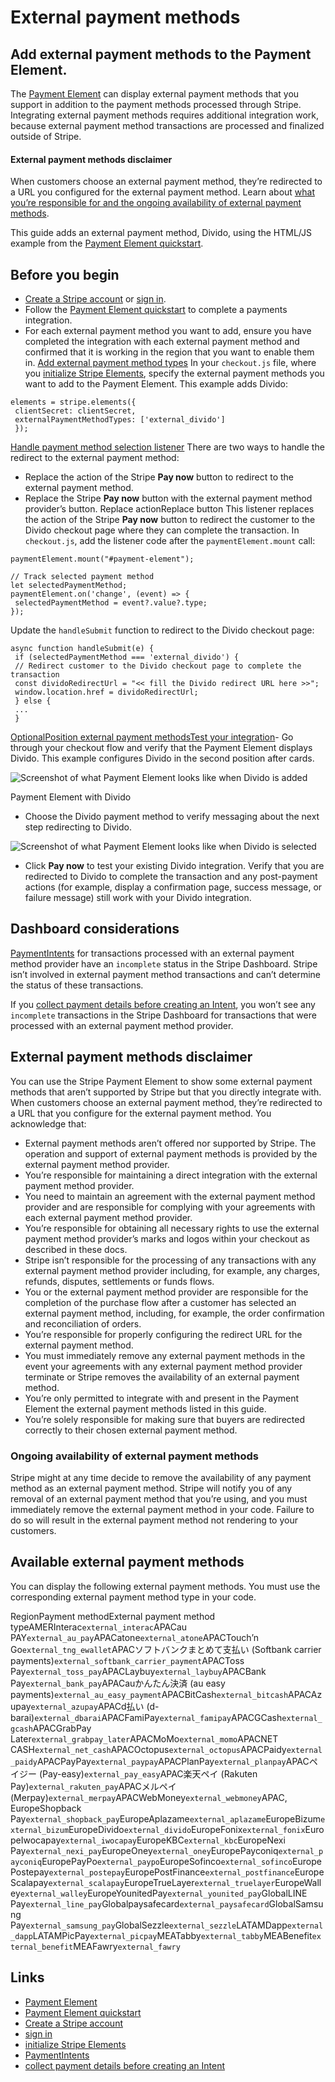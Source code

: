 # External payment methods

## Add external payment methods to the Payment Element.

The [Payment Element](https://docs.stripe.com/payments/payment-element) can
display external payment methods that you support in addition to the payment
methods processed through Stripe. Integrating external payment methods requires
additional integration work, because external payment method transactions are
processed and finalized outside of Stripe.

#### External payment methods disclaimer

When customers choose an external payment method, they’re redirected to a URL
you configured for the external payment method. Learn about [what you’re
responsible for and the ongoing availability of external payment
methods](https://docs.stripe.com/payments/external-payment-methods#external-payment-methods-disclaimer).

This guide adds an external payment method, Divido, using the HTML/JS example
from the [Payment Element
quickstart](https://docs.stripe.com/payments/quickstart).

## Before you begin

- [Create a Stripe account](https://dashboard.stripe.com/register) or [sign
in](https://dashboard.stripe.com/login).
- Follow the [Payment Element
quickstart](https://docs.stripe.com/payments/quickstart) to complete a payments
integration.
- For each external payment method you want to add, ensure you have completed
the integration with each external payment method and confirmed that it is
working in the region that you want to enable them in.
[Add external payment method
types](https://docs.stripe.com/payments/external-payment-methods#add-external-payment-method-types)
In your `checkout.js` file, where you [initialize Stripe
Elements](https://docs.stripe.com/payments/quickstart#init-elements), specify
the external payment methods you want to add to the Payment Element. This
example adds Divido:

```
elements = stripe.elements({
 clientSecret: clientSecret,
 externalPaymentMethodTypes: ['external_divido']
 });
```

[Handle payment method selection
listener](https://docs.stripe.com/payments/external-payment-methods#handle-external-payment-method-selection)
There are two ways to handle the redirect to the external payment method:

- Replace the action of the Stripe **Pay now** button to redirect to the
external payment method.
- Replace the Stripe **Pay now** button with the external payment method
provider’s button.
Replace actionReplace button
This listener replaces the action of the Stripe **Pay now** button to redirect
the customer to the Divido checkout page where they can complete the
transaction. In `checkout.js`, add the listener code after the
`paymentElement.mount` call:

```
paymentElement.mount("#payment-element");

// Track selected payment method
let selectedPaymentMethod;
paymentElement.on('change', (event) => {
 selectedPaymentMethod = event?.value?.type;
});
```

Update the `handleSubmit` function to redirect to the Divido checkout page:

```
async function handleSubmit(e) {
 if (selectedPaymentMethod === 'external_divido') {
 // Redirect customer to the Divido checkout page to complete the transaction
 const dividoRedirectUrl = "<< fill the Divido redirect URL here >>";
 window.location.href = dividoRedirectUrl;
 } else {
 ...
 }
```

[OptionalPosition external payment
methods](https://docs.stripe.com/payments/external-payment-methods#position-payment-methods)[Test
your
integration](https://docs.stripe.com/payments/external-payment-methods#testing)-
Go through your checkout flow and verify that the Payment Element displays
Divido. This example configures Divido in the second position after cards.

![Screenshot of what Payment Element looks like when Divido is
added](https://b.stripecdn.com/docs-statics-srv/assets/display-divido.cbee45d770b63f3938f71ad6682f3ecd.png)

Payment Element with Divido
- Choose the Divido payment method to verify messaging about the next step
redirecting to Divido.

![Screenshot of what Payment Element looks like when Divido is
selected](https://b.stripecdn.com/docs-statics-srv/assets/select-divido.f695a72908b8e4b97d37c5bc89e9a2ba.png)
- Click **Pay now** to test your existing Divido integration. Verify that you
are redirected to Divido to complete the transaction and any post-payment
actions (for example, display a confirmation page, success message, or failure
message) still work with your Divido integration.

## Dashboard considerations

[PaymentIntents](https://docs.stripe.com/api/payment_intents) for transactions
processed with an external payment method provider have an `incomplete` status
in the Stripe Dashboard. Stripe isn’t involved in external payment method
transactions and can’t determine the status of these transactions.

If you [collect payment details before creating an
Intent](https://docs.stripe.com/payments/accept-a-payment-deferred), you won’t
see any `incomplete` transactions in the Stripe Dashboard for transactions that
were processed with an external payment method provider.

## External payment methods disclaimer

You can use the Stripe Payment Element to show some external payment methods
that aren’t supported by Stripe but that you directly integrate with. When
customers choose an external payment method, they’re redirected to a URL that
you configure for the external payment method. You acknowledge that:

- External payment methods aren’t offered nor supported by Stripe. The operation
and support of external payment methods is provided by the external payment
method provider.
- You’re responsible for maintaining a direct integration with the external
payment method provider.
- You need to maintain an agreement with the external payment method provider
and are responsible for complying with your agreements with each external
payment method provider.
- You’re responsible for obtaining all necessary rights to use the external
payment method provider’s marks and logos within your checkout as described in
these docs.
- Stripe isn’t responsible for the processing of any transactions with any
external payment method provider including, for example, any charges, refunds,
disputes, settlements or funds flows.
- You or the external payment method provider are responsible for the completion
of the purchase flow after a customer has selected an external payment method,
including, for example, the order confirmation and reconciliation of orders.
- You’re responsible for properly configuring the redirect URL for the external
payment method.
- You must immediately remove any external payment methods in the event your
agreements with any external payment method provider terminate or Stripe removes
the availability of an external payment method.
- You’re only permitted to integrate with and present in the Payment Element the
external payment methods listed in this guide.
- You’re solely responsible for making sure that buyers are redirected correctly
to their chosen external payment method.

### Ongoing availability of external payment methods

Stripe might at any time decide to remove the availability of any payment method
as an external payment method. Stripe will notify you of any removal of an
external payment method that you’re using, and you must immediately remove the
external payment method in your code. Failure to do so will result in the
external payment method not rendering to your customers.

## Available external payment methods

You can display the following external payment methods. You must use the
corresponding external payment method type in your code.

RegionPayment methodExternal payment method
typeAMERInterac`external_interac`APACau
PAY`external_au_pay`APACatone`external_atone`APACTouch’n
Go`external_tng_ewallet`APACソフトバンクまとめて支払い (Softbank carrier
payments)`external_softbank_carrier_payment`APACToss
Pay`external_toss_pay`APACLaybuy`external_laybuy`APACBank
Pay`external_bank_pay`APACauかんたん決済 (au easy
payments)`external_au_easy_payment`APACBitCash`external_bitcash`APACAzupay`external_azupay`APACd払い
(d-barai)`external_dbarai`APACFamiPay`external_famipay`APACGCash`external_gcash`APACGrabPay
Later`external_grabpay_later`APACMoMo`external_momo`APACNET
CASH`external_net_cash`APACOctopus`external_octopus`APACPaidy`external_paidy`APACPayPay`external_paypay`APACPlanPay`external_planpay`APACペイジー
(Pay-easy)`external_pay_easy`APAC楽天ペイ (Rakuten
Pay)`external_rakuten_pay`APACメルペイ
(Merpay)`external_merpay`APACWebMoney`external_webmoney`APAC, EuropeShopback
Pay`external_shopback_pay`EuropeAplazame`external_aplazame`EuropeBizum`external_bizum`EuropeDivido`external_divido`EuropeFonix`external_fonix`EuropeIwocapay`external_iwocapay`EuropeKBC`external_kbc`EuropeNexi
Pay`external_nexi_pay`EuropeOney`external_oney`EuropePayconiq`external_payconiq`EuropePayPo`external_paypo`EuropeSofinco`external_sofinco`EuropePostepay`external_postepay`EuropePostFinance`external_postfinance`EuropeScalapay`external_scalapay`EuropeTrueLayer`external_truelayer`EuropeWalley`external_walley`EuropeYounitedPay`external_younited_pay`GlobalLINE
Pay`external_line_pay`Globalpaysafecard`external_paysafecard`GlobalSamsung
Pay`external_samsung_pay`GlobalSezzle`external_sezzle`LATAMDapp`external_dapp`LATAMPicPay`external_picpay`MEATabby`external_tabby`MEABenefit`external_benefit`MEAFawry`external_fawry`

## Links

- [Payment Element](https://docs.stripe.com/payments/payment-element)
- [Payment Element quickstart](https://docs.stripe.com/payments/quickstart)
- [Create a Stripe account](https://dashboard.stripe.com/register)
- [sign in](https://dashboard.stripe.com/login)
- [initialize Stripe
Elements](https://docs.stripe.com/payments/quickstart#init-elements)
- [PaymentIntents](https://docs.stripe.com/api/payment_intents)
- [collect payment details before creating an
Intent](https://docs.stripe.com/payments/accept-a-payment-deferred)